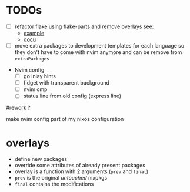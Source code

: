 
# TODOs
- [ ] refactor flake using flake-parts and remove overlays
  see:
    - [example](https://github.com/ALT-F4-LLC/thealtf4stream.nvim/blob/main/flake.nix)
    - [docu](https://flake.parts)
- [ ] move extra packages to development templates for each language
      so they don't have to come with nvim anymore and can be remove from `extraPackages`
- Nvim config
  - [ ] go inlay hints
  - [ ] fidget with transparent background
  - [ ] nvim cmp
  - [ ] status line from old config (express line)

#rework ?

make nvim config part of my nixos configuration


# overlays

- define new packages
- override some attributes of already present packages
- overlay is a function with 2 arguments (`prev` and `final`)
- `prev` is the original *untouched* nixpkgs
- `final` contains the modifications
